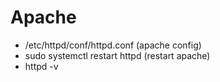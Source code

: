 # Apache

- /etc/httpd/conf/httpd.conf (apache config)
- sudo systemctl restart httpd (restart apache)
- httpd -v
